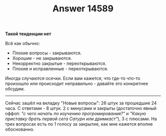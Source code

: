 ﻿---
title: "Answer 14589"
se.owner.user_id: 177188
se.owner.display_name: "Kromster"
se.owner.link: "https://ru.meta.stackoverflow.com/users/177188/kromster"
se.answer_id: 14589
se.question_id: 14584
se.post_type: answer
se.is_accepted: True
---
<p><strong>Такой тенденции нет</strong></p>
<p>Всё как обычно:</p>
<ul>
<li>Плохие вопросы - закрываются.</li>
<li>Хорошие - не закрываются.</li>
<li>Некорректно закрытые - переоткрываются.</li>
<li>Плохие и исправленные - переоткрываются.</li>
</ul>
<p>Иногда случаются осечки. Если вам кажется, что где-то что-то произошло
или происходит неправильно - давайте это конкретнее обсудим.</p>
<hr />
<p>Сейчас зашёл на вкладку &quot;Новые вопросы&quot;: 26 штук за прошедшие 24 часа. С ответами - 8 штук. 2 с минусами и закрыты (достаточно явный оффоп: <em>&quot;с чего начать по изучению прогромирования?&quot;</em> и <em>&quot;Какую приставку брать первой сега Сатурн или дримкаст&quot;</em>), 3 с плюсами. На трех вопросах есть по 1 голосу за закрытие, как мне кажется вполне обоснованно.</p>
